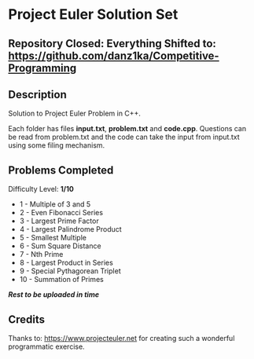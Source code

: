 # Project Euler Solution Set

## Repository Closed: Everything Shifted to: https://github.com/danz1ka/Competitive-Programming

## Description

Solution to Project Euler Problem in C++. 

Each folder has files **input.txt**, **problem.txt** and **code.cpp**. Questions can be read from problem.txt and the code can take the input from input.txt using some filing mechanism.

## Problems Completed

Difficulty Level: **1/10**

- 1 - Multiple of 3 and 5
- 2 - Even Fibonacci Series
- 3 - Largest Prime Factor
- 4 - Largest Palindrome Product
- 5 - Smallest Multiple
- 6 - Sum Square Distance
- 7 - Nth Prime
- 8 - Largest Product in Series
- 9 - Special Pythagorean Triplet
- 10 - Summation of Primes

***Rest to be uploaded in time***

## Credits

Thanks to: https://www.projecteuler.net for creating such a wonderful programmatic exercise.
